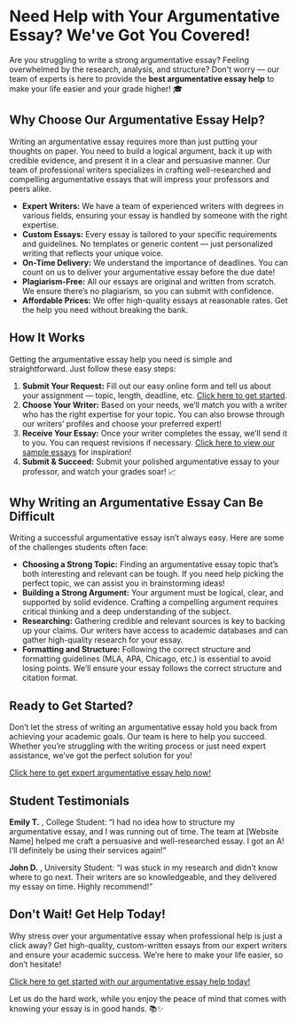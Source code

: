# Need Help with Your Argumentative Essay? We've Got You Covered!

Are you struggling to write a strong argumentative essay? Feeling overwhelmed by the research, analysis, and structure? Don't worry — our team of experts is here to provide the **best argumentative essay help** to make your life easier and your grade higher! 🎓

## Why Choose Our Argumentative Essay Help?

Writing an argumentative essay requires more than just putting your thoughts on paper. You need to build a logical argument, back it up with credible evidence, and present it in a clear and persuasive manner. Our team of professional writers specializes in crafting well-researched and compelling argumentative essays that will impress your professors and peers alike.

- **Expert Writers:** We have a team of experienced writers with degrees in various fields, ensuring your essay is handled by someone with the right expertise.
- **Custom Essays:** Every essay is tailored to your specific requirements and guidelines. No templates or generic content — just personalized writing that reflects your unique voice.
- **On-Time Delivery:** We understand the importance of deadlines. You can count on us to deliver your argumentative essay before the due date!
- **Plagiarism-Free:** All our essays are original and written from scratch. We ensure there’s no plagiarism, so you can submit with confidence.
- **Affordable Prices:** We offer high-quality essays at reasonable rates. Get the help you need without breaking the bank.

## How It Works

Getting the argumentative essay help you need is simple and straightforward. Just follow these easy steps:

1. **Submit Your Request:** Fill out our easy online form and tell us about your assignment — topic, length, deadline, etc. [Click here to get started](https://tinyurl.com/topessay?keyword=argumentative+essay+help).
2. **Choose Your Writer:** Based on your needs, we’ll match you with a writer who has the right expertise for your topic. You can also browse through our writers’ profiles and choose your preferred expert!
3. **Receive Your Essay:** Once your writer completes the essay, we’ll send it to you. You can request revisions if necessary. [Click here to view our sample essays](https://tinyurl.com/topessay?keyword=argumentative+essay+help) for inspiration!
4. **Submit & Succeed:** Submit your polished argumentative essay to your professor, and watch your grades soar! 📈

## Why Writing an Argumentative Essay Can Be Difficult

Writing a successful argumentative essay isn’t always easy. Here are some of the challenges students often face:

- **Choosing a Strong Topic:** Finding an argumentative essay topic that’s both interesting and relevant can be tough. If you need help picking the perfect topic, we can assist you in brainstorming ideas!
- **Building a Strong Argument:** Your argument must be logical, clear, and supported by solid evidence. Crafting a compelling argument requires critical thinking and a deep understanding of the subject.
- **Researching:** Gathering credible and relevant sources is key to backing up your claims. Our writers have access to academic databases and can gather high-quality research for your essay.
- **Formatting and Structure:** Following the correct structure and formatting guidelines (MLA, APA, Chicago, etc.) is essential to avoid losing points. We’ll ensure your essay follows the correct structure and citation format.

## Ready to Get Started?

Don’t let the stress of writing an argumentative essay hold you back from achieving your academic goals. Our team is here to help you succeed. Whether you’re struggling with the writing process or just need expert assistance, we’ve got the perfect solution for you!

[Click here to get expert argumentative essay help now!](https://tinyurl.com/topessay?keyword=argumentative+essay+help)

## Student Testimonials

**Emily T.** , College Student: “I had no idea how to structure my argumentative essay, and I was running out of time. The team at [Website Name] helped me craft a persuasive and well-researched essay. I got an A! I’ll definitely be using their services again!”

**John D.** , University Student: “I was stuck in my research and didn’t know where to go next. Their writers are so knowledgeable, and they delivered my essay on time. Highly recommend!”

## Don't Wait! Get Help Today!

Why stress over your argumentative essay when professional help is just a click away? Get high-quality, custom-written essays from our expert writers and ensure your academic success. We’re here to make your life easier, so don’t hesitate!

[Click here to get started with our argumentative essay help today!](https://tinyurl.com/topessay?keyword=argumentative+essay+help)

Let us do the hard work, while you enjoy the peace of mind that comes with knowing your essay is in good hands. 📚✨
